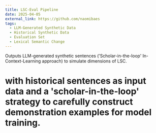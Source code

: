 ```yaml
---
title: LSC-Eval Pipeline
date: 2025-04-05
external_link: https://github.com/naomibaes
tags:
  - LLM-Generated Synthetic Data
  - Historical Synthetic Data
  - Evaluation Set
  - Lexical Semantic Change
---
```


Outputs LLM-generated synthetic sentences ('Scholar-in-the-loop' In-Context-Learning approach) to simulate dimensions of LSC.

<!--more-->

# with historical sentences as input data and a 'scholar-in-the-loop' strategy to carefully construct demonstration examples for model training.

